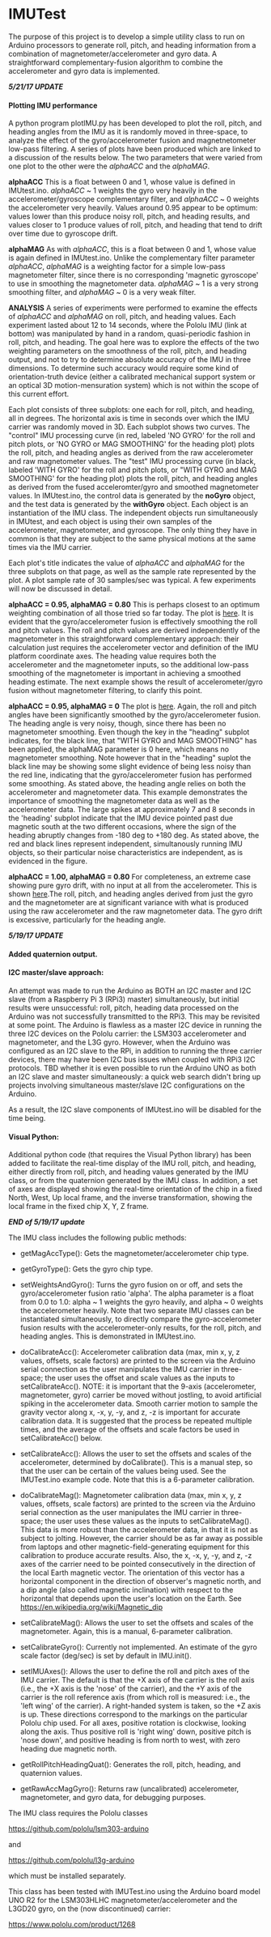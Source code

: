 # IMUTest

The purpose of this project is to develop a simple utility class to run on Arduino processors to generate roll,
pitch, and heading information from a combination of magnetometer/accelerometer and gyro data. A straightforward
complementary-fusion algorithm to combine the accelerometer and gyro data is implemented.

**_5/21/17 UPDATE_**

#### Plotting IMU performance

A python program plotIMU.py has been developed to plot the roll, pitch, and heading angles from the IMU
as it is randomly moved in three-space, to analyze the effect of the gyro/accelerometer fusion and magnetnetometer
low-pass filtering. A series of plots have been produced which are linked to a discussion of the results below. The two 
parameters that were varied from one plot to the other were the *alphaACC* and the *alphaMAG*. 

**alphaACC**  This is a float between 0 and 1, whose value is defined in IMUtest.ino. _alphaACC_ ~ 1 weights the gyro very
heavily in the accelerometer/gyroscope complementary filter, and _alphaACC_ ~ 0 weights the accelerometer very heavily. Values
around 0.95 appear to be optimum: values lower than this produce noisy roll, pitch, and heading results, and values closer to 1 
produce values of roll, pitch, and heading that tend to drift over time due to gyroscope drift. 

**alphaMAG**  As with *alphaACC*, this is a float between 0 and 1, whose value is again defined in IMUtest.ino. Unlike the 
complementary filter parameter *alphaACC*, *alphaMAG* is a weighting factor for a simple low-pass magnetometer filter, since
there is no corresponding 'magnetic gyroscope' to use in smoothing the magnetometer data. _alphaMAG_ ~ 1 is a very strong
smoothing filter, and _alphaMAG_ ~ 0 is a very weak filter. 

**ANALYSIS** A series of experiments were performed to examine the effects of *alphaACC* and *alphaMAG* on roll, pitch, and heading
values. Each experiment lasted about 12 to 14 seconds, where the Pololu IMU (link at bottom) was manipulated by hand in a random, 
quasi-periodic fashion in roll, pitch, and heading. The goal here was to explore the effects of the two weighting parameters on the
smoothness of the roll, pitch, and heading output, and not to try to determine absolute accuracy of the IMU in three dimensions. To
determine such accuracy would require some kind of orientation-truth device (either a calibrated mechanical support system or an
optical 3D motion-mensuration system) which is not within the scope of this current effort. 

Each plot consists of three subplots: one each for roll, pitch, and heading, all in degrees. The horizontal axis is time in seconds over which the IMU carrier was randomly moved in 3D. Each subplot shows two curves. The "control" IMU processing curve (in red, labeled 'NO GYRO' for the roll and pitch plots, or 'NO GYRO or MAG SMOOTHING' for the heading plot) plots the roll, pitch, and heading angles as derived from the raw accelerometer and raw magnetometer values. The "test" IMU processing curve (in black, labeled 'WITH GYRO' for the roll and pitch plots, or "WITH GYRO and MAG SMOOTHING' for the heading plot) plots the roll, pitch, and heading angles as derived from the fused acceleromter/gyro and smoothed magnetometer values. In IMUtest.ino, the control data is generated by the **noGyro** object, and the test data is generated by the **withGyro** object. Each object is an instantiation of the IMU class. The independent objects run simultaneously in IMUtest, and each object is using their own samples of the accelerometer, magnetometer, and gyroscope. The only thing they have in common is that they are subject to the same physical motions at the same times via the IMU carrier. 

Each plot's title indicates the value of *alphaACC* and *alphaMAG* for the three subplots on that page, as well as the sample rate represented by the plot. A plot sample rate of 30 samples/sec was typical. A few experiments will now be discussed in detail. 

**alphaACC = 0.95, alphaMAG = 0.80** This is perhaps closest to an optimum weighting combination of all those tried so far today. The plot is [here](../master/python/results/170521-132428-plotIMU-results.pdf). It is evident that the gyro/accelerometer fusion is effectively smoothing the roll and pitch values. The roll and pitch values are derived independently of the magnetometer in this straightforward complementary approach: their calculation just requires the accelerometer vector and definition of the IMU platform coordinate axes. The heading value requires both the accelerometer and the magnetometer inputs, so the additional low-pass smoothing of the magnetometer is important in achieving a smoothed heading estimate. The next example shows the result of accelerometer/gyro fusion without magnetometer filtering, to clarify this point. 

**alphaACC = 0.95, alphaMAG = 0** The plot is [here](../master/python/results/170521-152330-plotIMU-results.pdf). Again, the roll and pitch angles have been significantly smoothed by the gyro/accelerometer fusion. The heading angle is very noisy, though, since there has been no magnetometer smoothing. Even though the key in the "heading" subplot indicates, for the black line, that "WITH GYRO and MAG SMOOTHING" has been applied, the alphaMAG parameter is 0 here, which means no magnetometer smoothing. Note however that in the "heading" suplot the black line may be showing some slight evidence of being less noisy than the red line, indicating that the gyro/accelerometer fusion has performed some smoothing. As stated above, the heading angle relies on both the accelerometer and magnetometer data. This example demonstrates the importance of smoothing the magnetometer data as well as the accelerometer data. The large spikes at approximately 7 and 8 seconds in the 'heading' subplot indicate that the IMU device pointed past due magnetic south at the two different occasions, where the sign of the heading abruptly changes from -180 deg to +180 deg. As stated above, the red and black lines represent independent, simultanously running IMU objects, so their particular noise characteristics are independent, as is evidenced in the figure. 

**alphaACC = 1.00, alphaMAG = 0.80** For completeness, an extreme case showing pure gyro drift, with no input at all from the accelerometer. This is shown [here](../master/python/results/170521-122846-plotIMU-results.pdf).The roll, pitch, and heading angles derived from just the gyro and the magnetometer are at significant variance with what is produced using the raw accelerometer and the raw magnetometer data. The gyro drift is excessive, particularly for the heading angle. 



**_5/19/17 UPDATE_**

#### Added quaternion output.

#### I2C master/slave approach:

An attempt was made to run the Arduino as BOTH an I2C master and I2C slave (from a Raspberry Pi 3 (RPi3) master)
simultaneously, but initial results were unsuccessful: roll, pitch, heading data processed on the Arduino was not
successfully transmitted to the RPi3. This may be revisited at some point. The Arduino is flawless as a master I2C
device in running the three I2C devices on the Pololu carrier: the LSM303 accelerometer and magnetometer, and the
L3G gyro. However, when the Arduino was configured as an I2C slave to the RPi, in addition to running the three
carrier devices, there may have been I2C bus issues when coupled with RPi3 I2C protocols. TBD whether it is even
possible to run the Arduino UNO as both an I2C slave and master simultaneously: a quick web search didn't bring up
projects involving simultaneous master/slave I2C configurations on the Arduino.

As a result, the I2C slave components of IMUtest.ino will be disabled for the time being. 


#### Visual Python:

Additional python code (that requires the Visual Python library) has been added to facilitate the real-time
display of the IMU roll, pitch, and heading, either directly from roll, pitch, and heading values generated by the IMU
class, or from the quaternion generated by the IMU class. In addition, a set of axes are displayed showing the
real-time orientation of the chip in a fixed North, West, Up local frame, and the inverse transformation, showing
the local frame in the fixed chip X, Y, Z frame. 


**_END of 5/19/17 update_**


The IMU class includes the following public methods:

- getMagAccType(): Gets the magnetometer/accelerometer chip type.

- getGyroType(): Gets the gyro chip type.

- setWeightsAndGyro(): Turns the gyro fusion on or off, and sets the gyro/accelerometer fusion ratio 'alpha'. The
                       alpha parameter is a float from 0.0 to 1.0: alpha ~ 1 weights the gyro heavily, and alpha ~ 0
		       weights the accelerometer heavily. Note that two separate IMU classes can be instantiated
		       simultaneously, to directly compare the gyro-accelerometer fusion results with the
		       accelerometer-only results, for the roll, pitch, and heading angles. This is demonstrated
		       in IMUtest.ino.  

- doCalibrateAcc(): Accelerometer calibration data (max, min x, y, z values, offsets, scale factors) are printed to
                    the screen via the Arduino serial connection as the user manipulates the IMU carrier in three-space;
		    the user uses the offset and scale values as the inputs to setCalibrateAcc().
		    NOTE: it is important that the 9-axis (accelerometer, magnetometer, gyro) carrier be moved
		    without jostling, to avoid artificial spiking in the accelerometer data. Smooth
		    carrier motion to sample the gravity vector along x, -x, y, -y, and z, -z is important for accurate
		    calibration data. It is suggested that the process be repeated multiple times, and the average of
		    the offsets and scale factors be used in setCalibrateAcc() below. 

- setCalibrateAcc(): Allows the user to set the offsets and scales of the accelerometer, determined by doCalibrate().
                     This is a manual step, so that the user can be certain of the values being used. See the
		     IMUTest.ino example code. Note that this is a 6-parameter calibration. 

- doCalibrateMag(): Magnetometer calibration data (max, min x, y, z values, offsets, scale factors) are printed to
                    the screen via the Arduino serial connection as the user manipulates the IMU carrier in three-space;
		    the user uses these values as the inputs to setCalibrateMag(). This data is more robust than the
		    accelerometer data, in that it is not as subject to jolting. However, the carrier should be as far
		    away as possible from laptops and other magnetic-field-generating equipment for this calibration
		    to produce accurate results. Also, the x, -x, y, -y, and z, -z axes of the carrier need to be
		    pointed consecutively in the direction of the local Earth magnetic vector. The orientation of
		    this vector has a horizontal component in the direction of observer's magnetic north, and
		    a dip angle (also called magnetic inclination) with respect to the horizontal that depends upon
		    the user's location on the Earth. See <https://en.wikipedia.org/wiki/Magnetic_dip>

- setCalibrateMag(): Allows the user to set the offsets and scales of the magnetometer. Again, this is a manual,
                     6-parameter calibration. 

- setCalibrateGyro(): Currently not implemented. An estimate of the gyro scale factor (deg/sec) is set by default
                      in IMU.init(). 

- setIMUAxes(): Allows the user to define the roll and pitch axes of the IMU carrier. The default is that the +X axis
                of the carrier is the roll axis (i.e., the +X axis is the 'nose' of the carrier), and the +Y axis of
		the carrier is the roll reference axis (from which roll is measured: i.e., the 'left wing' of the
		carrier). A right-handed system is taken, so the +Z axis is up. These directions correspond to the
		markings on the particular Pololu chip used. For all axes, positive rotation is clockwise,
		looking along the axis. Thus positive roll is 'right wing' down, positive pitch is 'nose down', and
		positive heading is from north to west, with zero heading due magnetic north. 

- getRollPitchHeadingQuat(): Generates the roll, pitch, heading, and quaternion values. 

- getRawAccMagGyro(): Returns raw (uncalibrated) accelerometer, magnetometer, and gyro data, for debugging purposes.


The IMU class requires the Pololu classes

https://github.com/pololu/lsm303-arduino

and

https://github.com/pololu/l3g-arduino

which must be installed separately. 

This class has been tested with IMUTest.ino using the Arduino board model UNO R2 for the LSM303HLHC
magnetometer/accelerometer and the L3GD20 gyro, on the (now discontinued) carrier:

https://www.pololu.com/product/1268





